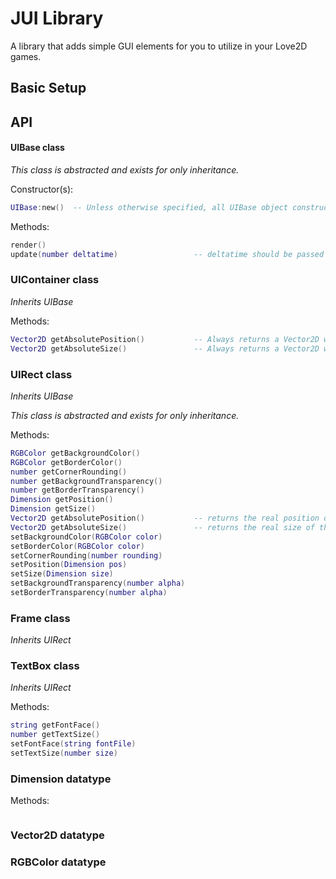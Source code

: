 # JUI Library
A library that adds simple GUI elements for you to utilize in your Love2D games.

## Basic Setup

## API

#### UIBase class

*This class is abstracted and exists for only inheritance.*

Constructor(s):
```lua
UIBase:new()  -- Unless otherwise specified, all UIBase object constructors take no arguments, as you are to use the other methods for setting properties.
```

Methods:
```lua
render()
update(number deltatime)                 -- deltatime should be passed from love.update function
```

### UIContainer class

*Inherits UIBase*

Methods:
```lua
Vector2D getAbsolutePosition()           -- Always returns a Vector2D with 0, 0
Vector2D getAbsoluteSize()               -- Always returns a Vector2D with the viewport pixel size
```

### UIRect class
*Inherits UIBase*

*This class is abstracted and exists for only inheritance.*

Methods:
```lua
RGBColor getBackgroundColor()
RGBColor getBorderColor()
number getCornerRounding()
number getBackgroundTransparency()
number getBorderTransparency()
Dimension getPosition()
Dimension getSize()
Vector2D getAbsolutePosition()           -- returns the real position of the object, in pixels
Vector2D getAbsoluteSize()               -- returns the real size of the object, in pixels
setBackgroundColor(RGBColor color)
setBorderColor(RGBColor color)
setCornerRounding(number rounding)
setPosition(Dimension pos)
setSize(Dimension size)
setBackgroundTransparency(number alpha)
setBorderTransparency(number alpha)
```

### Frame class

*Inherits UIRect*

### TextBox class

*Inherits UIRect*

Methods:
```lua
string getFontFace()
number getTextSize()
setFontFace(string fontFile)
setTextSize(number size)
```

### Dimension datatype


Methods:
```lua

```

### Vector2D datatype

### RGBColor datatype